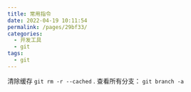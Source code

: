 ```yaml
---
title: 常用指令
date: 2022-04-19 10:11:54
permalink: /pages/29bf33/
categories:
  - 开发工具
  - git
tags:
  - git
---
```


清除缓存  `git rm -r --cached` .
查看所有分支： `git branch -a`
